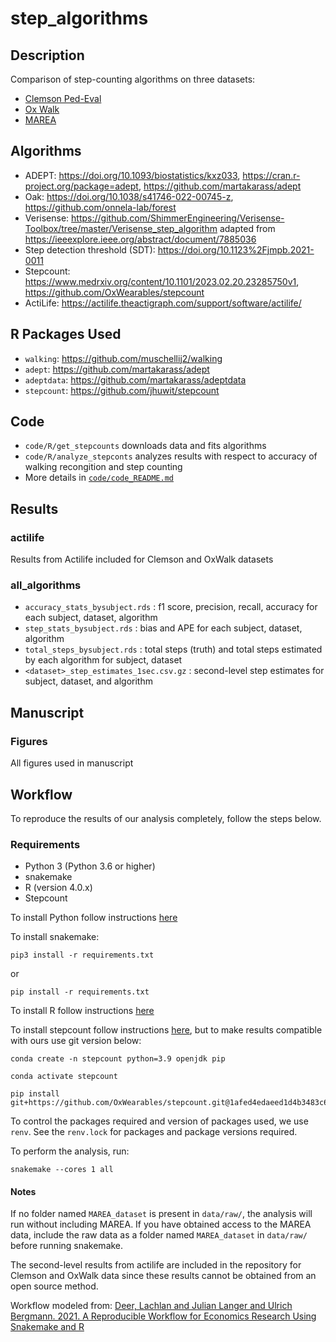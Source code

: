 # step_algorithms

## Description 
Comparison of step-counting algorithms on three datasets:

+ [Clemson Ped-Eval](https://cecas.clemson.edu/~ahoover/pedometer/)
+ [Ox Walk](https://ora.ox.ac.uk/objects/uuid:19d3cb34-e2b3-4177-91b6-1bad0e0163e7)
+ [MAREA](https://wiki.hh.se/caisr/index.php/Gait_database)

## Algorithms 

+ ADEPT: https://doi.org/10.1093/biostatistics/kxz033, https://cran.r-project.org/package=adept, https://github.com/martakarass/adept
+ Oak: https://doi.org/10.1038/s41746-022-00745-z, https://github.com/onnela-lab/forest
+ Verisense: https://github.com/ShimmerEngineering/Verisense-Toolbox/tree/master/Verisense_step_algorithm adapted from https://ieeexplore.ieee.org/abstract/document/7885036
+ Step detection threshold (SDT): https://doi.org/10.1123%2Fjmpb.2021-0011
+ Stepcount: https://www.medrxiv.org/content/10.1101/2023.02.20.23285750v1, https://github.com/OxWearables/stepcount
+ ActiLife: https://actilife.theactigraph.com/support/software/actilife/


## R Packages Used

* `walking`: https://github.com/muschellij2/walking
* `adept`: https://github.com/martakarass/adept
* `adeptdata`: https://github.com/martakarass/adeptdata
* `stepcount`: https://github.com/jhuwit/stepcount


## Code 

+ `code/R/get_stepcounts` downloads data and fits algorithms 
+ `code/R/analyze_stepconts` analyzes results with respect to accuracy of walking recongition and step counting
+ More details in [`code/code_README.md`](https://github.com/lilykoff/step_algorithms/blob/main/code/code_README.md)

## Results
### actilife
Results from Actilife included for Clemson and OxWalk datasets 
### all_algorithms 
+ `accuracy_stats_bysubject.rds` : f1 score, precision, recall, accuracy for each subject, dataset, algorithm 
+ `step_stats_bysubject.rds` : bias and APE for each subject, dataset, algorithm
+ `total_steps_bysubject.rds` : total steps (truth) and total steps estimated by each algorithm for subject, dataset 
+ `<dataset>_step_estimates_1sec.csv.gz` : second-level step estimates for subject, dataset, and algorithm

## Manuscript

### Figures
All figures used in manuscript 


## Workflow 

To reproduce the results of our analysis completely, follow the steps below. 


### Requirements 
+ Python 3 (Python 3.6 or higher)
+ snakemake 
+ R (version 4.0.x)
+ Stepcount

To install Python follow instructions [here](https://docs.anaconda.com/free/anaconda/install/index.html)

To install snakemake: 

```
pip3 install -r requirements.txt
```
or 
```
pip install -r requirements.txt
```

To install R follow instructions [here](https://rstudio-education.github.io/hopr/starting.html)

To install stepcount follow instructions [here](https://github.com/OxWearables/stepcount/tree/main), but to make results compatible with ours use git version below: 
```
conda create -n stepcount python=3.9 openjdk pip
```

```
conda activate stepcount
```

```
pip install git+https://github.com/OxWearables/stepcount.git@1afed4edaeed1d4b3483c60c0b3d8595198b863b 

```

To control the packages required and version of packages used, we use `renv`. See the `renv.lock` for packages and package versions required. 

To perform the analysis, run: 
```
snakemake --cores 1 all
```

#### Notes

If no folder named `MAREA_dataset` is present in `data/raw/`, the analysis will run without including MAREA. If you have obtained access to the MAREA data, include the raw data as a folder named `MAREA_dataset` in `data/raw/` before running snakemake. 

The second-level results from actilife are included in the repository for Clemson and OxWalk data since these results cannot be obtained from an open source method. 

Workflow modeled from: 
[Deer, Lachlan and Julian Langer and Ulrich Bergmann. 2021. A Reproducible Workflow for Economics Research Using Snakemake and R](https://github.com/lachlandeer/snakemake-econ-r)


